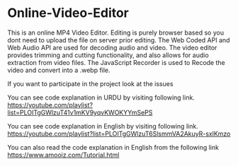 # Online-Video-Editor
This is an online MP4 Video Editor. Editing is purely browser based so you dont need to upload the file on server prior editing.
The Web Coded API and Web Audio API are used for decoding audio and video. The video editor provides trimming and cutting functionality, and also allows for audio extraction from video files.
The JavaScript Recorder is used to Recode the video and convert into a .webp file. 

If you want to participate in the project look at the issues


You can see code explanation in URDU by visiting following link.
https://youtube.com/playlist?list=PLOITgGWlzuT41v1mKV9yqvKWOKYYmSePS


You can see code explanation in English by visiting following link.
https://youtube.com/playlist?list=PLOITgGWlzuT6SlsmmVA2AkuyR-sxlKmzo

You can also read the code explanation in English from the following link
https://www.amooiz.com/Tutorial.html
